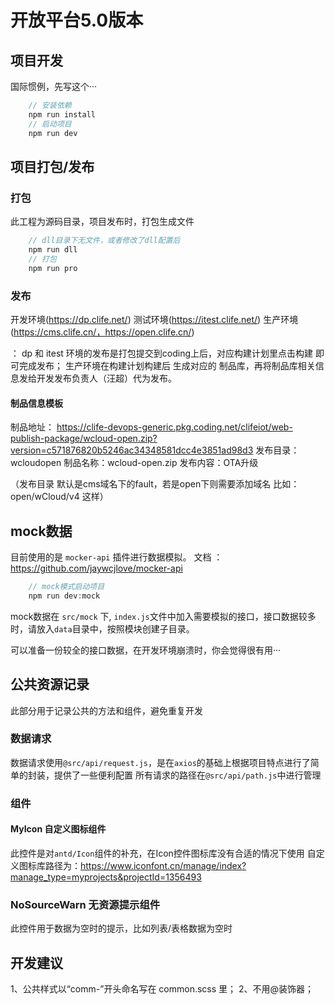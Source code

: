 # 开放平台5.0版本

## 项目开发
   国际惯例，先写这个···
```js
    // 安装依赖
    npm run install
    // 启动项目
    npm run dev
```

## 项目打包/发布

### 打包

此工程为源码目录，项目发布时，打包生成文件

```js
    // dll目录下无文件，或者修改了dll配置后
    npm run dll
    // 打包
    npm run pro
```

### 发布

开发环境(https://dp.clife.net/)
测试环境(https://itest.clife.net/)
生产环境(https://cms.clife.cn/，https://open.clife.cn/)

： dp  和 itest 环境的发布是打包提交到coding上后，对应构建计划里点击构建  即可完成发布；
生产环境在构建计划构建后 生成对应的 制品库，再将制品库相关信息发给开发发布负责人（汪超）代为发布。

####  制品信息模板

制品地址：
https://clife-devops-generic.pkg.coding.net/clifeiot/web-publish-package/wcloud-open.zip?version=c571876820b5246ac34348581dcc4e3851ad98d3
发布目录：wcloudopen
制品名称：wcloud-open.zip
发布内容：OTA升级

（发布目录 默认是cms域名下的fault，若是open下则需要添加域名 比如： open/wCloud/v4  这样）


## mock数据

目前使用的是 `mocker-api` 插件进行数据模拟。 文档 ： https://github.com/jaywcjlove/mocker-api

```js
    // mock模式启动项目
    npm run dev:mock
```

mock数据在 `src/mock` 下, `index.js`文件中加入需要模拟的接口，接口数据较多时，请放入`data`目录中，按照模块创建子目录。

可以准备一份较全的接口数据，在开发环境崩溃时，你会觉得很有用···

## 公共资源记录

此部分用于记录公共的方法和组件，避免重复开发

### 数据请求
    
数据请求使用`@src/api/request.js`，是在`axios`的基础上根据项目特点进行了简单的封装，提供了一些便利配置
所有请求的路径在`@src/api/path.js`中进行管理

### 组件

#### MyIcon 自定义图标组件
此控件是对`antd/Icon`组件的补充，在Icon控件图标库没有合适的情况下使用
自定义图标库路径为：https://www.iconfont.cn/manage/index?manage_type=myprojects&projectId=1356493

### NoSourceWarn 无资源提示组件
此控件用于数据为空时的提示，比如列表/表格数据为空时

## 开发建议

1、公共样式以“comm-”开头命名写在 common.scss 里；
2、不用@装饰器；







